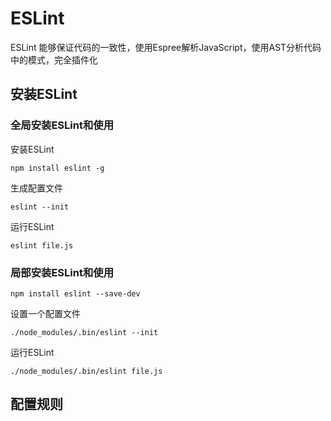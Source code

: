 # ESLint

ESLint 能够保证代码的一致性，使用Espree解析JavaScript，使用AST分析代码中的模式，完全插件化

## 安装ESLint

### 全局安装ESLint和使用

安装ESLint

```
npm install eslint -g
```

生成配置文件

```
eslint --init
```
运行ESLint

```
eslint file.js
```

### 局部安装ESLint和使用

```
npm install eslint --save-dev
```

设置一个配置文件

```
./node_modules/.bin/eslint --init
```

运行ESLint

```
./node_modules/.bin/eslint file.js
```

## 配置规则
